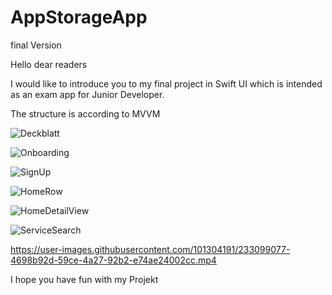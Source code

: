 # AppStorageApp
final Version 

Hello dear readers 

I would like to introduce you to my final project in Swift UI which is intended as an exam app for Junior Developer.

The structure is according to MVVM


![Deckblatt](https://user-images.githubusercontent.com/101304191/232925905-cfcb157a-86fb-43ae-8a83-62498ae12c63.png)

![Onboarding](https://user-images.githubusercontent.com/101304191/232926056-46579e87-cf3b-44ec-972e-cf50e13c05ff.png)

![SignUp](https://user-images.githubusercontent.com/101304191/232926084-b3ae2aa9-e71d-4ee4-adea-20ffe15da4e9.png)

![HomeRow](https://user-images.githubusercontent.com/101304191/232926103-9068ca32-d99d-4311-a1e5-b3cf07462343.png)

![HomeDetailView](https://user-images.githubusercontent.com/101304191/232926111-047c953a-22d5-4745-9b24-fc051a354b9a.png)

![ServiceSearch](https://user-images.githubusercontent.com/101304191/233080039-2f6edc9e-bf9b-4bad-b8da-1375141e1c81.png)


https://user-images.githubusercontent.com/101304191/233099077-4698b92d-59ce-4a27-92b2-e74ae24002cc.mp4

I hope you have fun with my Projekt
